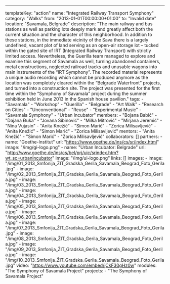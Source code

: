---
  templateKey: "action"
  name: "Integrated Railway Transport Symphony"
  category: "Walks"
  from: "2013-01-01T00:00:00+01:00"
  to: "Invalid date"
  location: "Savamala, Belgrade"
  description: "The main railway and bus stations as well as parking lots deeply mark and greatly affect both the current situation and the character of this neighborhood. In addition to these stations, in the immediate vicinity of the Sava there is a largely undefined, vacant plot of land serving as an open-air storage lot – tucked within the gated site of IRT (Integrated Railway Transport) with strictly limited access. Nevertheless, the Guerilla team managed to explore and examine this segment of Savamala as well, turning abandoned containers, metal constructions, neglected railroad tracks and unusable wagons into main instruments of the “IRT Symphony”. The recorded material represents a unique audio recording which cannot be produced anymore as the location was completely cleared within the “Belgrade Waterfront” projects, and turned into a construction site. The project was presented for the first time within the “Symphony of Savamala” project during the summer exhibition held in June 2013 in the Spanish house pavilion."
  tags: 
    - "Savamala"
    - "Workshop"
    - "Guerilla"
    - "Belgrade"
    - "Art Walk"
    - "Research on Cities"
    - "Unconventional"
    - "Reuse"
    - "Experimental Music"
    - "Savamala Symphony"
    - "Urban Incubator"
  members: 
    - "Bojana Babić"
    - "Dajana Đuka"
    - "Jovana Sibinović"
    - "Milka Mitrović"
    - "Mirjana Jeremić"
    - "Nina Vujasin"
    - "Anita Knežić"
    - "Simon Marić"
    - "Zorica Milisavljević"
    - "Anita Knežić"
    - "Simon Marić"
    - "Zorica Milisavljević"
  mentors: 
    - "Anita Knežić"
    - "Simon Marić"
    - "Zorica Milisavljević"
  collaborators: []
  partners: 
    - 
      name: "Goethe-Institut"
      url: "https://www.goethe.de/ins/cs/sr/index.html"
      image: "/img/gi-logo.png"
    - 
      name: "Urban Incubator: Belgrade"
      url: "http://www.goethe.de/ins/cs/bel/prj/uic/srindex.htm?wt_sc=urbanincubator"
      image: "/img/ui-logo.png"
  links: []
  images: 
    - 
      image: "/img/01_2013_Smfonija_ŽIT_Gradska_Gerila_Savamala_Beograd_Foto_Gerila.jpg"
    - 
      image: "/img/02_2013_Smfonija_ŽIT_Gradska_Gerila_Savamala_Beograd_Foto_Gerila.jpg"
    - 
      image: "/img/03_2013_Smfonija_ŽIT_Gradska_Gerila_Savamala_Beograd_Foto_Gerila.jpg"
    - 
      image: "/img/04_2013_Smfonija_ŽIT_Gradska_Gerila_Savamala_Beograd_Foto_Gerila.jpg"
    - 
      image: "/img/05_2013_Smfonija_ŽIT_Gradska_Gerila_Savamala_Beograd_Foto_Gerila.jpg"
    - 
      image: "/img/06_2013_Smfonija_ŽIT_Gradska_Gerila_Savamala_Beograd_Foto_Gerila.jpg"
    - 
      image: "/img/07_2013_Smfonija_ŽIT_Gradska_Gerila_Savamala_Beograd_Foto_Gerila.jpg"
    - 
      image: "/img/08_2013_Smfonija_ŽIT_Gradska_Gerila_Savamala_Beograd_Foto_Gerila.jpg"
    - 
      image: "/img/09_2013_Smfonija_ŽIT_Gradska_Gerila_Savamala_Beograd_Foto_Gerila.jpg"
    - 
      image: "/img/10_2013_Smfonija_ŽIT_Gradska_Gerila_Savamala_Beograd_Foto_Gerila.jpg"
  video: "https://www.youtube.com/embed/jCkF30gHz0w"
  modules: "The Symphony of Savamala Project"
  projects: 
    - "The Symphony of Savamala Project"
